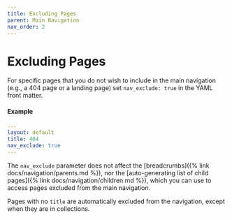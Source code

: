 ```yaml
---
title: Excluding Pages
parent: Main Navigation
nav_order: 2
---
```


# Excluding Pages

For specific pages that you do not wish to include in the main navigation (e.g., a 404 page or a landing page) set `nav_exclude: true` in the YAML front matter.

#### Example

```yaml
---
layout: default
title: 404
nav_exclude: true
---
```

The `nav_exclude` parameter does not affect the [breadcrumbs]({% link docs/navigation/parents.md %}), nor the [auto-generating list of child pages]({% link docs/navigation/children.md %}), which you can use to access pages excluded from the main navigation. 

Pages with no `title` are automatically excluded from the navigation, except when they are in collections.
